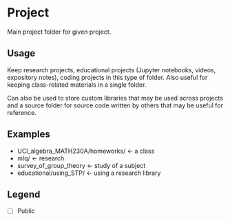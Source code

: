 # Project
Main project folder for given project.

## Usage
Keep research projects, educational projects (Jupyter notebooks, videos, expository notes), coding projects in this type of folder. Also useful for keeping class-related materials in a single folder.

Can also be used to store custom libraries that may be used across projects and a source folder for source code written by others that may be useful for reference.

## Examples
* UCI_algebra_MATH230A/homeworks/   &#8592; a class
* mlq/                              &#8592; research
* survey_of_group_theory            &#8592; study of a subject
* educational/using_STP/            &#8592; using a research library

## Legend
- [ ] Public